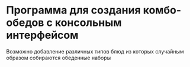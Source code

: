 # Программа для создания комбо-обедов с консольным интерфейсом
Возможно добавление различных типов блюд из которых случайным образом собираются обеденные наборы 
